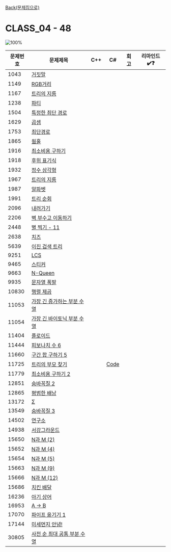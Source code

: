 [Back(문제집으로)](/Workbook/README.md)

# CLASS_04 - 48

![100%](https://progress-bar.xyz/1/?scale=48&title=progress&width=500&color=babaca&suffix=/48)

| 문제번호 | 문제제목                                            | C++ | C#  | 회고 | 리마인드✔️❓ |
| -------- | --------------------------------------------------- | --- | --- | ---- | ------------ |
| 1043     | [거짓말](https://boj.kr/1043)                       |     |     |      |              |
| 1149     | [RGB거리](https://boj.kr/1149)                      |     |     |      |              |
| 1167     | [트리의 지름](https://boj.kr/1167)                  |     |     |      |              |
| 1238     | [파티](https://boj.kr/1238)                         |     |     |      |              |
| 1504     | [특정한 최단 경로](https://boj.kr/1504)             |     |     |      |              |
| 1629     | [곱셈](https://boj.kr/1629)                         |     |     |      |              |
| 1753     | [최단경로](https://boj.kr/1753)                     |     |     |      |              |
| 1865     | [웜홀](https://boj.kr/1865)                         |     |     |      |              |
| 1916     | [최소비용 구하기](https://boj.kr/1916)              |     |     |      |              |
| 1918     | [후위 표기식](https://boj.kr/1918)                  |     |     |      |              |
| 1932     | [정수 삼각형](https://boj.kr/1932)                  |     |     |      |              |
| 1967     | [트리의 지름](https://boj.kr/1967)                  |     |     |      |              |
| 1987     | [알파벳](https://boj.kr/1987)                       |     |     |      |              |
| 1991     | [트리 순회](https://boj.kr/1991)                    |     |     |      |              |
| 2096     | [내려가기](https://boj.kr/2096)                     |     |     |      |              |
| 2206     | [벽 부수고 이동하기](https://boj.kr/2206)           |     |     |      |              |
| 2448     | [별 찍기 - 11](https://boj.kr/2448)                 |     |     |      |              |
| 2638     | [치즈](https://boj.kr/2638)                         |     |     |      |              |
| 5639     | [이진 검색 트리](https://boj.kr/5639)               |     |     |      |              |
| 9251     | [LCS](https://boj.kr/9251)                          |     |     |      |              |
| 9465     | [스티커](https://boj.kr/9465)                       |     |     |      |              |
| 9663     | [N-Queen](https://boj.kr/9663)                      |     |     |      |              |
| 9935     | [문자열 폭발](https://boj.kr/9935)                  |     |     |      |              |
| 10830    | [행렬 제곱](https://boj.kr/10830)                   |     |     |      |              |
| 11053    | [가장 긴 증가하는 부분 수열](https://boj.kr/11053)  |     |     |      |              |
| 11054    | [가장 긴 바이토닉 부분 수열](https://boj.kr/11054)  |     |     |      |              |
| 11404    | [플로이드](https://boj.kr/11404)                    |     |     |      |              |
| 11444    | [피보나치 수 6](https://boj.kr/11444)               |     |     |      |              |
| 11660    | [구간 합 구하기 5](https://boj.kr/11660)            |     |     |      |              |
| 11725    | [트리의 부모 찾기](https://boj.kr/11725)            |     | [Code](../Baekjoon/Silver/11725.cs) |      |              |
| 11779    | [최소비용 구하기 2](https://boj.kr/11779)           |     |     |      |              |
| 12851    | [숨바꼭질 2](https://boj.kr/12851)                  |     |     |      |              |
| 12865    | [평범한 배낭](https://boj.kr/12865)                 |     |     |      |              |
| 13172    | [Σ](https://boj.kr/13172)                           |     |     |      |              |
| 13549    | [숨바꼭질 3](https://boj.kr/13549)                  |     |     |      |              |
| 14502    | [연구소](https://boj.kr/14502)                      |     |     |      |              |
| 14938    | [서강그라운드](https://boj.kr/14938)                |     |     |      |              |
| 15650    | [N과 M (2)](https://boj.kr/15650)                   |     |     |      |              |
| 15652    | [N과 M (4)](https://boj.kr/15652)                   |     |     |      |              |
| 15654    | [N과 M (5)](https://boj.kr/15654)                   |     |     |      |              |
| 15663    | [N과 M (9)](https://boj.kr/15663)                   |     |     |      |              |
| 15666    | [N과 M (12)](https://boj.kr/15666)                  |     |     |      |              |
| 15686    | [치킨 배달](https://boj.kr/15686)                   |     |     |      |              |
| 16236    | [아기 상어](https://boj.kr/16236)                   |     |     |      |              |
| 16953    | [A → B](https://boj.kr/16953)                       |     |     |      |              |
| 17070    | [파이프 옮기기 1](https://boj.kr/17070)             |     |     |      |              |
| 17144    | [미세먼지 안녕!](https://boj.kr/17144)              |     |     |      |              |
| 30805    | [사전 순 최대 공통 부분 수열](https://boj.kr/30805) |     |     |      |              |
